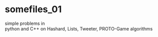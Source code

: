 # somefiles_01

simple problems in  
python and C++ 
on Hashard, Lists, Tweeter, PROTO-Game algorithms
